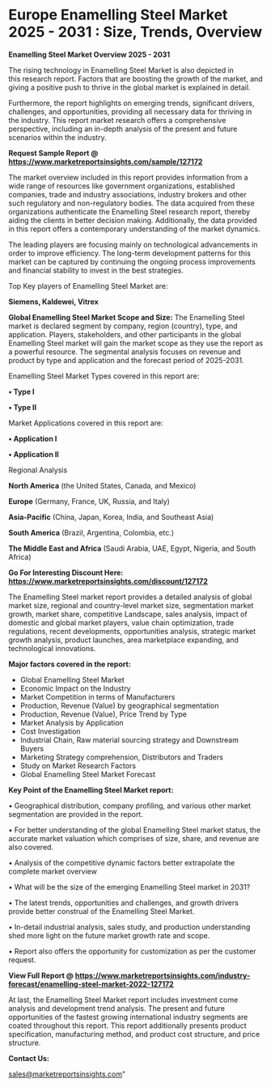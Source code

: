  # Europe Enamelling Steel Market 2025 - 2031 : Size, Trends, Overview

<Strong> Enamelling Steel Market Overview 2025 - 2031</strong>

The rising technology in Enamelling Steel Market is also depicted in this research report. Factors that are boosting the growth of the market, and giving a positive push to thrive in the global market is explained in detail.

Furthermore, the report highlights on emerging trends, significant drivers, challenges, and opportunities, providing all necessary data for thriving in the industry. This report market research offers a comprehensive perspective, including an in-depth analysis of the present and future scenarios within the industry.

<strong>Request Sample Report @ <a href=https://www.marketreportsinsights.com/sample/127172>https://www.marketreportsinsights.com/sample/127172</a></strong>

The market overview included in this report provides information from a wide range of resources like government organizations, established companies, trade and industry associations, industry brokers and other such regulatory and non-regulatory bodies. The data acquired from these organizations authenticate the Enamelling Steel research report, thereby aiding the clients in better decision making. Additionally, the data provided in this report offers a contemporary understanding of the market dynamics.

The leading players are focusing mainly on technological advancements in order to improve efficiency. The long-term development patterns for this market can be captured by continuing the ongoing process improvements and financial stability to invest in the best strategies.

Top Key players of Enamelling Steel Market are:

<strong>Siemens, Kaldewei, Vitrex</strong>

<strong><b>Global Enamelling Steel Market Scope and Size:</b></strong>
The Enamelling Steel market is declared segment by company, region (country), type, and application. Players, stakeholders, and other participants in the global Enamelling Steel market will gain the market scope as they use the report as a powerful resource. The segmental analysis focuses on revenue and product by type and application and the forecast period of 2025-2031.

Enamelling Steel Market Types covered in this report are:

<strong>• Type I

• Type II</strong>

Market Applications covered in this report are:

<strong>• Application I

• Application II</strong> 

Regional Analysis

<strong>North America</strong> (the United States, Canada, and Mexico)

<strong>Europe</strong> (Germany, France, UK, Russia, and Italy)

<strong>Asia-Pacific</strong> (China, Japan, Korea, India, and Southeast Asia)

<strong>South America</strong> (Brazil, Argentina, Colombia, etc.)

<strong>The Middle East and Africa</strong> (Saudi Arabia, UAE, Egypt, Nigeria, and South Africa)

<strong>Go For Interesting Discount Here: <a href=https://www.marketreportsinsights.com/discount/127172>https://www.marketreportsinsights.com/discount/127172</a></strong>

The Enamelling Steel market report provides a detailed analysis of global market size, regional and country-level market size, segmentation market growth, market share, competitive Landscape, sales analysis, impact of domestic and global market players, value chain optimization, trade regulations, recent developments, opportunities analysis, strategic market growth analysis, product launches, area marketplace expanding, and technological innovations.

<strong><b>Major factors covered in the report:</b></strong>
<ul>
  <li>Global Enamelling Steel Market </li>
  <li>Economic Impact on the Industry</li>
  <li>Market Competition in terms of Manufacturers</li>
  <li>Production, Revenue (Value) by geographical segmentation</li>
  <li>Production, Revenue (Value), Price Trend by Type</li>
  <li>Market Analysis by Application</li>
  <li>Cost Investigation</li>
  <li>Industrial Chain, Raw material sourcing strategy and Downstream Buyers</li>
  <li>Marketing Strategy comprehension, Distributors and Traders</li>
  <li>Study on Market Research Factors</li>
  <li>Global Enamelling Steel Market Forecast</li>
</ul>

<strong><b>Key Point of the Enamelling Steel Market report:</b></strong>

• Geographical distribution, company profiling, and various other market segmentation are provided in the report.

• For better understanding of the global Enamelling Steel market status, the accurate market valuation which comprises of size, share, and revenue are also covered.

• Analysis of the competitive dynamic factors better extrapolate the complete market overview

• What will be the size of the emerging Enamelling Steel market in 2031?

• The latest trends, opportunities and challenges, and growth drivers provide better construal of the Enamelling Steel Market.

• In-detail industrial analysis, sales study, and production understanding shed more light on the future market growth rate and scope.

• Report also offers the opportunity for customization as per the customer request.

<strong><b>View Full Report @ <a href=https://www.marketreportsinsights.com/industry-forecast/enamelling-steel-market-2022-127172>https://www.marketreportsinsights.com/industry-forecast/enamelling-steel-market-2022-127172</a></b></strong>


At last, the Enamelling Steel Market report includes investment come analysis and development trend analysis. The present and future opportunities of the fastest growing international industry segments are coated throughout this report. This report additionally presents product specification, manufacturing method, and product cost structure, and price structure.

<strong>Contact Us:</strong>

sales@marketreportsinsights.com"
